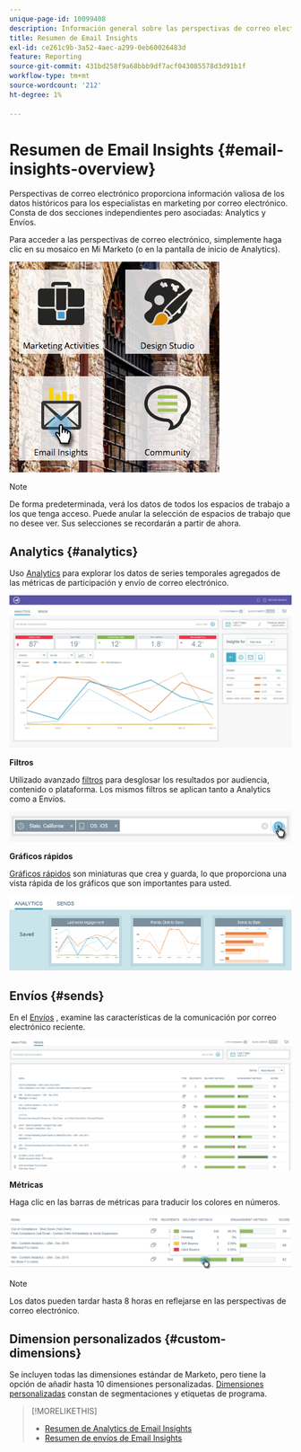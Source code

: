 ```yaml
---
unique-page-id: 10099408
description: Información general sobre las perspectivas de correo electrónico - Documentos de Marketo - Documentación del producto
title: Resumen de Email Insights
exl-id: ce261c9b-3a52-4aec-a299-0eb60026483d
feature: Reporting
source-git-commit: 431bd258f9a68bbb9df7acf043085578d3d91b1f
workflow-type: tm+mt
source-wordcount: '212'
ht-degree: 1%

---
```


# Resumen de Email Insights {#email-insights-overview}

Perspectivas de correo electrónico proporciona información valiosa de los datos históricos para los especialistas en marketing por correo electrónico. Consta de dos secciones independientes pero asociadas: Analytics y Envíos.

Para acceder a las perspectivas de correo electrónico, simplemente haga clic en su mosaico en Mi Marketo (o en la pantalla de inicio de Analytics).

![](assets/icon.png)

>[!NOTE]
>
>De forma predeterminada, verá los datos de todos los espacios de trabajo a los que tenga acceso. Puede anular la selección de espacios de trabajo que no desee ver. Sus selecciones se recordarán a partir de ahora.

## Analytics {#analytics}

Uso [Analytics](/help/marketo/product-docs/reporting/email-insights/email-insights-analytics-overview.md) para explorar los datos de series temporales agregados de las métricas de participación y envío de correo electrónico.

![](assets/emailanalytics.jpg)

**Filtros**

Utilizado avanzado [filtros](/help/marketo/product-docs/reporting/email-insights/filtering-in-email-insights.md) para desglosar los resultados por audiencia, contenido o plataforma. Los mismos filtros se aplican tanto a Analytics como a Envíos.

![](assets/filter.png)

**Gráficos rápidos**

[Gráficos rápidos](/help/marketo/product-docs/reporting/email-insights/email-insights-quick-charts.md) son miniaturas que crea y guarda, lo que proporciona una vista rápida de los gráficos que son importantes para usted.

![](assets/three.png)

## Envíos {#sends}

En el [Envíos](/help/marketo/product-docs/reporting/email-insights/email-insights-sends-overview.md) , examine las características de la comunicación por correo electrónico reciente.

![](assets/two.png)

**Métricas**

Haga clic en las barras de métricas para traducir los colores en números.

![](assets/delivery-metrics.png)

>[!NOTE]
>
>Los datos pueden tardar hasta 8 horas en reflejarse en las perspectivas de correo electrónico.

## Dimension personalizados {#custom-dimensions}

Se incluyen todas las dimensiones estándar de Marketo, pero tiene la opción de añadir hasta 10 dimensiones personalizadas. [Dimensiones personalizadas](/help/marketo/product-docs/reporting/email-insights/custom-dimensions-for-email-insights.md) constan de segmentaciones y etiquetas de programa.

>[!MORELIKETHIS]
>
>* [Resumen de Analytics de Email Insights](/help/marketo/product-docs/reporting/email-insights/email-insights-analytics-overview.md)
>* [Resumen de envíos de Email Insights](/help/marketo/product-docs/reporting/email-insights/email-insights-sends-overview.md)
